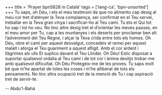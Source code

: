 +++
title = 'Prayer bpn5828 in Català'
tags = ['lang-ca', 'bpn-unsorted']
+++
Tu saps, oh Déu, i ets el  meu testimoni de que no alimento cap desig al meu cor tret d’atènyer la Teva complaença, ser confirmat en el Teu servei, treballar en la Teva gran vinya i sacrificar-ho al Teu camí.
Tu ets el Qui tot ho sap i tot ho veu. No tinc altre desig tret el d’orientar les meves passes, en el meu amor per Tu, cap a les muntanyes i els deserts per proclamar ben alt l’adveniment del Teu Regne, i alçar la Teva crida entre tots els homes. Oh Déu, obre el camí per aquest desvalgut, concedeix el remei per aquest malalt i atorga el Teu guariment a aquest afligit. Amb el cor ardent i llàgrimes als ulls Et suplico davant el Teu Llindar.
Oh Déu! Estic disposat a suportar qualsevol ordalia al Teu camí i de tot cor i ànima desitjo trobar-me amb qualsevol dificultat.
Oh Déu Protegeix-me de les proves. Tu saps molt bé que m’he apartat de totes les coses i m’he alliberat de tots els pensaments. No tinc altra ocupació tret de la menció de Tu i cap aspiració tret de servir-te.

-- Abdu'l-Bahá
